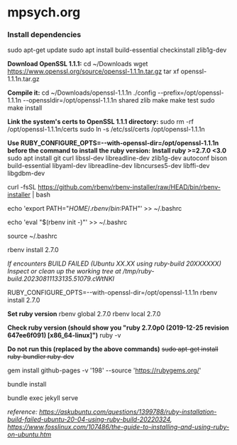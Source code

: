 # mpsych.org


### Install dependencies
<td>sudo apt-get update</td>
<td>sudo apt install build-essential checkinstall zlib1g-dev</td>

**Download OpenSSL 1.1.1:**
cd ~/Downloads
wget https://www.openssl.org/source/openssl-1.1.1n.tar.gz
tar xf openssl-1.1.1n.tar.gz

**Compile it:**
cd ~/Downloads/openssl-1.1.1n
./config --prefix=/opt/openssl-1.1.1n --openssldir=/opt/openssl-1.1.1n shared zlib
make
make test
sudo make install

**Link the system's certs to OpenSSL 1.1.1 directory:**
sudo rm -rf /opt/openssl-1.1.1n/certs
sudo ln -s /etc/ssl/certs /opt/openssl-1.1.1n

**Use RUBY_CONFIGURE_OPTS=--with-openssl-dir=/opt/openssl-1.1.1n before the command to install the ruby version:**
**Install ruby >=2.7.0 <3.0**
sudo apt install git curl libssl-dev libreadline-dev zlib1g-dev autoconf bison build-essential libyaml-dev libreadline-dev libncurses5-dev libffi-dev libgdbm-dev

curl -fsSL https://github.com/rbenv/rbenv-installer/raw/HEAD/bin/rbenv-installer | bash

echo 'export PATH="$HOME/.rbenv/bin:$PATH"' >> ~/.bashrc

echo 'eval "$(rbenv init -)"' >> ~/.bashrc

source ~/.bashrc

rbenv install 2.7.0

*If encounters BUILD FAILED (Ubuntu XX.XX using ruby-build 20XXXXXX)
Inspect or clean up the working tree at /tmp/ruby-build.20230811133135.51079.cWtNKI*

RUBY_CONFIGURE_OPTS=--with-openssl-dir=/opt/openssl-1.1.1n rbenv install 2.7.0

**Set ruby version**
rbenv global 2.7.0
rbenv local 2.7.0

**Check ruby version (should show you "ruby 2.7.0p0 (2019-12-25 revision 647ee6f091) [x86_64-linux]")**
ruby -v

**Do not run this (replaced by the above commands)**
~~sudo apt-get install ruby-bundler ruby-dev~~

gem install github-pages -v '198' --source 'https://rubygems.org/'

bundle install

bundle exec jekyll serve

*reference: https://askubuntu.com/questions/1399788/ruby-installation-build-failed-ubuntu-20-04-using-ruby-build-20220324, https://www.fosslinux.com/107486/the-guide-to-installing-and-using-ruby-on-ubuntu.htm*
